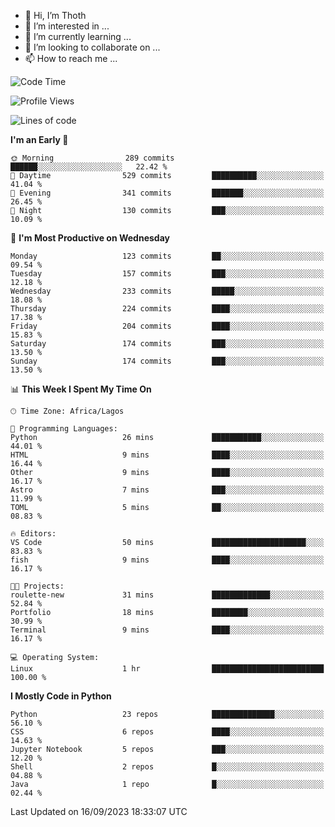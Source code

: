<!---
thoth2357/thoth2357 is a ✨ special ✨ repository because its `README.md` (this file) appears on your GitHub profile.
You can click the Preview link to take a look at your changes.
--->

- 👋 Hi, I’m Thoth
- 👀 I’m interested in ...
- 🌱 I’m currently learning ...
- 💞️ I’m looking to collaborate on ...
- 📫 How to reach me ...




<!--START_SECTION:waka-->
![Code Time](http://img.shields.io/badge/Code%20Time-2%2C273%20hrs%2023%20mins-blue)

![Profile Views](http://img.shields.io/badge/Profile%20Views-0-blue)

![Lines of code](https://img.shields.io/badge/From%20Hello%20World%20I%27ve%20Written-29.8%20million%20lines%20of%20code-blue)

**I'm an Early 🐤** 

```text
🌞 Morning                289 commits         ██████░░░░░░░░░░░░░░░░░░░   22.42 % 
🌆 Daytime                529 commits         ██████████░░░░░░░░░░░░░░░   41.04 % 
🌃 Evening                341 commits         ███████░░░░░░░░░░░░░░░░░░   26.45 % 
🌙 Night                  130 commits         ███░░░░░░░░░░░░░░░░░░░░░░   10.09 % 
```
📅 **I'm Most Productive on Wednesday** 

```text
Monday                   123 commits         ██░░░░░░░░░░░░░░░░░░░░░░░   09.54 % 
Tuesday                  157 commits         ███░░░░░░░░░░░░░░░░░░░░░░   12.18 % 
Wednesday                233 commits         █████░░░░░░░░░░░░░░░░░░░░   18.08 % 
Thursday                 224 commits         ████░░░░░░░░░░░░░░░░░░░░░   17.38 % 
Friday                   204 commits         ████░░░░░░░░░░░░░░░░░░░░░   15.83 % 
Saturday                 174 commits         ███░░░░░░░░░░░░░░░░░░░░░░   13.50 % 
Sunday                   174 commits         ███░░░░░░░░░░░░░░░░░░░░░░   13.50 % 
```


📊 **This Week I Spent My Time On** 

```text
🕑︎ Time Zone: Africa/Lagos

💬 Programming Languages: 
Python                   26 mins             ███████████░░░░░░░░░░░░░░   44.01 % 
HTML                     9 mins              ████░░░░░░░░░░░░░░░░░░░░░   16.44 % 
Other                    9 mins              ████░░░░░░░░░░░░░░░░░░░░░   16.17 % 
Astro                    7 mins              ███░░░░░░░░░░░░░░░░░░░░░░   11.99 % 
TOML                     5 mins              ██░░░░░░░░░░░░░░░░░░░░░░░   08.83 % 

🔥 Editors: 
VS Code                  50 mins             █████████████████████░░░░   83.83 % 
fish                     9 mins              ████░░░░░░░░░░░░░░░░░░░░░   16.17 % 

🐱‍💻 Projects: 
roulette-new             31 mins             █████████████░░░░░░░░░░░░   52.84 % 
Portfolio                18 mins             ████████░░░░░░░░░░░░░░░░░   30.99 % 
Terminal                 9 mins              ████░░░░░░░░░░░░░░░░░░░░░   16.17 % 

💻 Operating System: 
Linux                    1 hr                █████████████████████████   100.00 % 
```

**I Mostly Code in Python** 

```text
Python                   23 repos            ██████████████░░░░░░░░░░░   56.10 % 
CSS                      6 repos             ████░░░░░░░░░░░░░░░░░░░░░   14.63 % 
Jupyter Notebook         5 repos             ███░░░░░░░░░░░░░░░░░░░░░░   12.20 % 
Shell                    2 repos             █░░░░░░░░░░░░░░░░░░░░░░░░   04.88 % 
Java                     1 repo              █░░░░░░░░░░░░░░░░░░░░░░░░   02.44 % 
```




 Last Updated on 16/09/2023 18:33:07 UTC
<!--END_SECTION:waka-->
<!--![](http://github-profile-summary-cards.vercel.app/api/cards/profile-details?username=thoth2357&theme=2077)

![](http://github-profile-summary-cards.vercel.app/api/cards/stats?username=thoth2357&theme=2077)![](http://github-profile-summary-cards.vercel.app/api/cards/productive-time?username=thoth2357&theme=2077&utcOffset=8) -->
